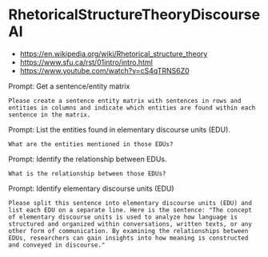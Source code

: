 # RhetoricalStructureTheoryDiscourseAI

* https://en.wikipedia.org/wiki/Rhetorical_structure_theory
* https://www.sfu.ca/rst/01intro/intro.html
* https://www.youtube.com/watch?v=cS4qTRNS6Z0

Prompt: Get a sentence/entity matrix

```
Please create a sentence entity matrix with sentences in rows and entities in columns and indicate which entities are found within each sentence in the matrix.

```

Prompt: List the entities found in elementary discourse units (EDU).

```
What are the entities mentioned in those EDUs?
```

Prompt: Identify the relationship between EDUs.

```
What is the relationship between those EDUs?
```

Prompt: Identify elementary discourse units (EDU)

```
Please split this sentence into elementary discourse units (EDU) and list each EDU on a separate line. Here is the sentence: "The concept of elementary discourse units is used to analyze how language is structured and organized within conversations, written texts, or any other form of communication. By examining the relationships between EDUs, researchers can gain insights into how meaning is constructed and conveyed in discourse."
```
